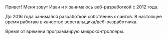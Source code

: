 ### 
Привет! Меня зовут Иван и я занимаюсь веб-разработкой с 2012 года.

До 2016 года занимался разработкой собственных сайтов. В настоящее время работаю в качестве верстальщика/веб-разработчика.

Время от времени программирую микроконтроллеры.

<!--
**i9901432/i9901432** is a ✨ _special_ ✨ repository because its `README.md` (this file) appears on your GitHub profile.

Here are some ideas to get you started:

- 🔭 I’m currently working on ...
- 🌱 I’m currently learning ...
- 👯 I’m looking to collaborate on ...
- 🤔 I’m looking for help with ...
- 💬 Ask me about ...
- 📫 How to reach me: ...
- 😄 Pronouns: ...
- ⚡ Fun fact: ...
-->
